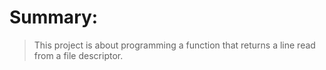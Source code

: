 # Summary:
> This project is about programming a function that returns a line
read from a file descriptor.
